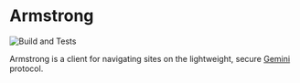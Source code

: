 # Armstrong
![Build and Tests](https://github.com/genericlastname/armstrong/actions/workflows/rust.yml/badge.svg)

Armstrong is a client for navigating sites on the lightweight, secure
[Gemini](https://gemini.circumlunar.space/) protocol. 
